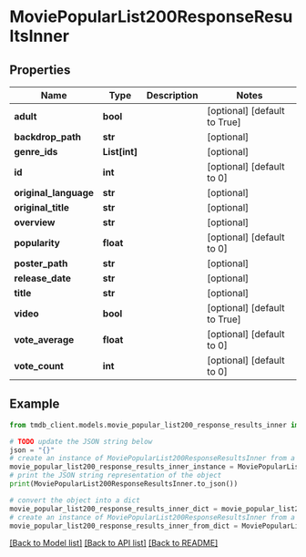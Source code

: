 # MoviePopularList200ResponseResultsInner


## Properties

Name | Type | Description | Notes
------------ | ------------- | ------------- | -------------
**adult** | **bool** |  | [optional] [default to True]
**backdrop_path** | **str** |  | [optional] 
**genre_ids** | **List[int]** |  | [optional] 
**id** | **int** |  | [optional] [default to 0]
**original_language** | **str** |  | [optional] 
**original_title** | **str** |  | [optional] 
**overview** | **str** |  | [optional] 
**popularity** | **float** |  | [optional] [default to 0]
**poster_path** | **str** |  | [optional] 
**release_date** | **str** |  | [optional] 
**title** | **str** |  | [optional] 
**video** | **bool** |  | [optional] [default to True]
**vote_average** | **float** |  | [optional] [default to 0]
**vote_count** | **int** |  | [optional] [default to 0]

## Example

```python
from tmdb_client.models.movie_popular_list200_response_results_inner import MoviePopularList200ResponseResultsInner

# TODO update the JSON string below
json = "{}"
# create an instance of MoviePopularList200ResponseResultsInner from a JSON string
movie_popular_list200_response_results_inner_instance = MoviePopularList200ResponseResultsInner.from_json(json)
# print the JSON string representation of the object
print(MoviePopularList200ResponseResultsInner.to_json())

# convert the object into a dict
movie_popular_list200_response_results_inner_dict = movie_popular_list200_response_results_inner_instance.to_dict()
# create an instance of MoviePopularList200ResponseResultsInner from a dict
movie_popular_list200_response_results_inner_from_dict = MoviePopularList200ResponseResultsInner.from_dict(movie_popular_list200_response_results_inner_dict)
```
[[Back to Model list]](../README.md#documentation-for-models) [[Back to API list]](../README.md#documentation-for-api-endpoints) [[Back to README]](../README.md)



